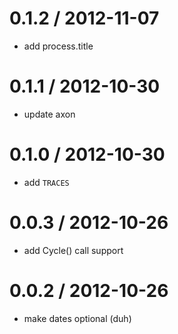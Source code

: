 
0.1.2 / 2012-11-07 
==================

  * add process.title

0.1.1 / 2012-10-30 
==================

  * update axon

0.1.0 / 2012-10-30 
==================

  * add `TRACES`

0.0.3 / 2012-10-26 
==================

  * add Cycle() call support

0.0.2 / 2012-10-26 
==================

  * make dates optional (duh)
